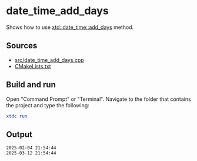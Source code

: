 # date_time_add_days

Shows how to use [xtd::date_time::add_days](https://gammasoft71.github.io/xtd/reference_guides/latest/classxtd_1_1date__time.html#a7644578aa80da95945aad6a09baeb8ff) method.

## Sources

* [src/date_time_add_days.cpp](src/date_time_add_days.cpp)
* [CMakeLists.txt](CMakeLists.txt)

## Build and run

Open "Command Prompt" or "Terminal". Navigate to the folder that contains the project and type the following:

```cmake
xtdc run
```

## Output

```
2025-02-04 21:54:44
2025-03-12 21:54:44
```

